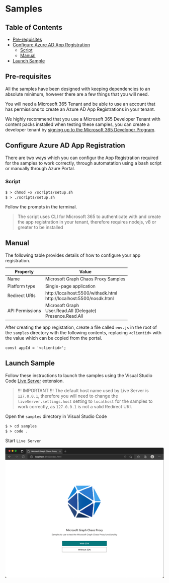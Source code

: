# Samples

## Table of Contents

- [Pre-requisites](#prereqs)
- [Configure Azure AD App Registration](#appreg)
    - [Script](#script)
    - [Manual](#manual)
- [Launch Sample](#launch)

## <a id="prereqs">Pre-requisites</a>

All the samples have been designed with keeping dependencies to an absolute minimum, however there are a few things that you will need.

You will need a Microsoft 365 Tenant and be able to use an account that has permissions to create an Azure AD App Registrations in your tenant.

We highly recommend that you use a Microsoft 365 Developer Tenant with content packs installed when testing these samples, you can create a developer tenant by [signing up to the Microsoft 365 Developer Program](https://aka.ms/m365/).

## <a id="appreg">Configure Azure AD App Registration</a>

There are two ways which you can configur the App Registration required for the samples to work correctly, through automatation using a bash script or manually through Azure Portal.

### <a id="script">Script</a>

```shell
$ > chmod +x /scripts/setup.sh
$ > ./scripts/setup.sh
```

Follow the prompts in the terminal.

> The script uses CLI for Microsoft 365 to authenticate with and create the app registration in your tenant, therefore requires nodejs, v8 or greater to be installed

## <a id="manual">Manual</a>

The following table provides details of how to configure your app registration.

| Property | Value |
| ---- | ---- |
| Name | Microsoft Graph Chaos Proxy Samples |
| Platform type | Single-page application |
| Redirect URIs | http://localhost:5500/withsdk.html <br> http://localhost:5500/nosdk.html |
| API Permissions | Microsoft Graph <br> User.Read.All (Delegate) <br> Presence.Read.All |

After creating the app registation, create a file called `env.js` in the root of the `samples` directory with the following contents, replacing `<clientid>` with the value which can be copied from the portal.

```
const appId = '<clientid>';
```

## <a id="launch">Launch Sample</a>

Follow these instructions to launch the samples using the Visual Studio Code [Live Server](https://marketplace.visualstudio.com/items?itemName=ritwickdey.LiveServer) extension.

> !!! IMPORTANT !!!
> The default host name used by Live Server is `127.0.0.1`, therefore you will need to change the `liveServer.settings.host` setting to `localhost` for the samples to work correctly, as `127.0.0.1` is not a valid Redirect URI.

Open the `samples` directory in Visual Studio Code

```shell
$ > cd samples
$ > code .
```

Start `Live Server`

![Samples](img/samples.png)
